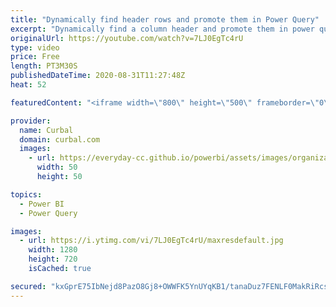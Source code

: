 ```yaml
---
title: "Dynamically find header rows and promote them in Power Query"
excerpt: "Dynamically find a column header and promote them in power query is  a very common requirement, specially if you are importing data from excel or pdfs for example.  In today's video, I will show you how to do that with just a few simple steps!  Here you can download all the pbix files: https://curbal.com/donwload-center"
originalUrl: https://youtube.com/watch?v=7LJ0EgTc4rU
type: video
price: Free
length: PT3M30S
publishedDateTime: 2020-08-31T11:27:48Z
heat: 52

featuredContent: "<iframe width=\"800\" height=\"500\" frameborder=\"0\" src=\"https://www.youtube.com/embed/7LJ0EgTc4rU\" allow=\"accelerometer; autoplay; encrypted-media; gyroscope; picture-in-picture\" allowfullscreen></iframe>"

provider:
  name: Curbal
  domain: curbal.com
  images:
    - url: https://everyday-cc.github.io/powerbi/assets/images/organizations/curbal.com-50x50.jpg
      width: 50
      height: 50

topics:
  - Power BI
  - Power Query

images:
  - url: https://i.ytimg.com/vi/7LJ0EgTc4rU/maxresdefault.jpg
    width: 1280
    height: 720
    isCached: true

secured: "kxGprE75IbNejd8PazO8Gj8+OWWFK5YnUYqKB1/tanaDuz7FENLF0MakRiRcs0JoYPgjj50mAq9HDHRq35ajwdmJS5c0ODockxp0ocEfForv4ByXzDdEUp5WR6oDymsQyqbg+KL1mqdqBIXt7gj0ulaqwErt2qllvbntDJ9szXGAqt8QZDt1RNTJGJYPn84IjQHaE7B9rol8g84YJFD+jKFLq6Sc9Cu3F21vkNtykREonNhpeoQmUfq/3+z5FdJbuRq/cRIOF3WXRBNOuF/K7WjZq7g6AxUwPWGxylqQK1KyeC6r21bGdZu8ZKuKDZkNomnwWQbXs7jwamT4jcVKzTHunOD/JIdsjuGTemFrqNOu4gphm9GJuCE38Cbh7p75DBLh3BKIgm2QmT8Ei5TCroY7dznA5MvDGI1WribiOp4=;YqR0tPVFG5zmiLbMXnMYMQ=="
---
```


